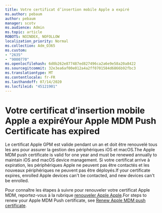 ```yaml
---
title: Votre certificat d’insertion mobile Apple a expiré
ms.author: pebaum
author: pebaum
manager: scotv
ms.audience: Admin
ms.topic: article
ROBOTS: NOINDEX, NOFOLLOW
localization_priority: Normal
ms.collection: Adm_O365
ms.custom:
- "2635"
- "9000770"
ms.openlocfilehash: 6d0b262e877487ed827496ca2a6e9e58a20a8422
ms.sourcegitcommit: 32e3ea6af00e012a4a2ff0701584d6866b92fbc3
ms.translationtype: MT
ms.contentlocale: fr-FR
ms.lasthandoff: 07/14/2020
ms.locfileid: "45121901"
---
```

# <a name="your-apple-mdm-push-certificate-has-expired"></a><span data-ttu-id="832e2-102">Votre certificat d’insertion mobile Apple a expiré</span><span class="sxs-lookup"><span data-stu-id="832e2-102">Your Apple MDM Push Certificate has expired</span></span>

<span data-ttu-id="832e2-103">Le certificat Apple GPM est valide pendant un an et doit être renouvelé tous les ans pour assurer la gestion des périphériques iOS et macOS.</span><span class="sxs-lookup"><span data-stu-id="832e2-103">The Apple MDM push certificate is valid for one year and must be renewed annually to maintain iOS and macOS device management.</span></span> <span data-ttu-id="832e2-104">Si votre certificat arrive à expiration, les périphériques Apple ne peuvent pas être contactés et les nouveaux périphériques ne peuvent pas être déployés.</span><span class="sxs-lookup"><span data-stu-id="832e2-104">If your certificate expires, enrolled Apple devices can't be contacted, and new devices can't be enrolled.</span></span>

<span data-ttu-id="832e2-105">Pour connaître les étapes à suivre pour renouveler votre certificat Apple MDM, reportez-vous à la rubrique [renouveler Apple Apple](https://docs.microsoft.com/intune/apple-mdm-push-certificate-get#renew-apple-mdm-push-certificate).</span><span class="sxs-lookup"><span data-stu-id="832e2-105">For steps to renew your Apple MDM Push certificate, see [Renew Apple MDM push certificate](https://docs.microsoft.com/intune/apple-mdm-push-certificate-get#renew-apple-mdm-push-certificate).</span></span>